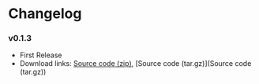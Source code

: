 # Changelog

### v0.1.3

- First Release
- Download links: [Source code (zip)](https://github.com/rhiever/tpot/archive/v0.1.3.zip), [Source code (tar.gz)](Source code (tar.gz))
